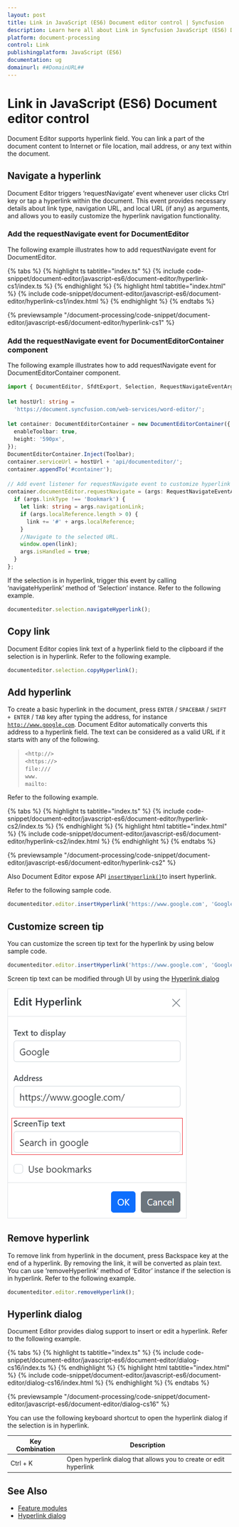 ```yaml
---
layout: post
title: Link in JavaScript (ES6) Document editor control | Syncfusion
description: Learn here all about Link in Syncfusion JavaScript (ES6) Document editor control of Syncfusion Essential JS 2 and more.
platform: document-processing
control: Link 
publishingplatform: JavaScript (ES6)
documentation: ug
domainurl: ##DomainURL##
---
```


# Link in JavaScript (ES6) Document editor control

Document Editor supports hyperlink field. You can link a part of the document content to Internet or file location, mail address, or any text within the document.

## Navigate a hyperlink

Document Editor triggers ‘requestNavigate’ event whenever user clicks Ctrl key or tap a hyperlink within the document. This event provides necessary details about link type, navigation URL, and local URL (if any) as arguments, and allows you to easily customize the hyperlink navigation functionality.

### Add the requestNavigate event for DocumentEditor

The following example illustrates how to add requestNavigate event for DocumentEditor.

 

 {% tabs %}
{% highlight ts tabtitle="index.ts" %}
{% include code-snippet/document-editor/javascript-es6/document-editor/hyperlink-cs1/index.ts %}
{% endhighlight %}
{% highlight html tabtitle="index.html" %}
{% include code-snippet/document-editor/javascript-es6/document-editor/hyperlink-cs1/index.html %}
{% endhighlight %}
{% endtabs %}
        
{% previewsample "/document-processing/code-snippet/document-editor/javascript-es6/document-editor/hyperlink-cs1" %}

### Add the requestNavigate event for DocumentEditorContainer component

The following example illustrates how to add requestNavigate event for DocumentEditorContainer component.

```ts
import { DocumentEditor, SfdtExport, Selection, RequestNavigateEventArgs } from '@syncfusion/ej2-documenteditor';

let hostUrl: string =
  'https://document.syncfusion.com/web-services/word-editor/';

let container: DocumentEditorContainer = new DocumentEditorContainer({
  enableToolbar: true,
  height: '590px',
});
DocumentEditorContainer.Inject(Toolbar);
container.serviceUrl = hostUrl + 'api/documenteditor/';
container.appendTo('#container');

// Add event listener for requestNavigate event to customize hyperlink navigation functionality
container.documentEditor.requestNavigate = (args: RequestNavigateEventArgs) => {
  if (args.linkType !== 'Bookmark') {
    let link: string = args.navigationLink;
    if (args.localReference.length > 0) {
      link += '#' + args.localReference;
    }
    //Navigate to the selected URL.
    window.open(link);
    args.isHandled = true;
  }
};
```

If the selection is in hyperlink, trigger this event by calling ‘navigateHyperlink’ method of ‘Selection’ instance. Refer to the following example.

```ts
documenteditor.selection.navigateHyperlink();
```

## Copy link

Document Editor copies link text of a hyperlink field to the clipboard if the selection is in hyperlink. Refer to the following example.

```ts
documenteditor.selection.copyHyperlink();
```

## Add hyperlink

To create a basic hyperlink in the document, press `ENTER` / `SPACEBAR` / `SHIFT + ENTER` / `TAB` key after typing the address, for instance [`http://www.google.com`](http://www.google.com). Document Editor automatically converts this address to a hyperlink field. The text can be considered as a valid URL if it starts with any of the following.

> `<http://>`<br>
> `<https://>`<br>
> `file:///`<br>
> `www.`<br>
> `mailto:`<br>

Refer to the following example.

 

 {% tabs %}
{% highlight ts tabtitle="index.ts" %}
{% include code-snippet/document-editor/javascript-es6/document-editor/hyperlink-cs2/index.ts %}
{% endhighlight %}
{% highlight html tabtitle="index.html" %}
{% include code-snippet/document-editor/javascript-es6/document-editor/hyperlink-cs2/index.html %}
{% endhighlight %}
{% endtabs %}
        
{% previewsample "/document-processing/code-snippet/document-editor/javascript-es6/document-editor/hyperlink-cs2" %}

Also Document Editor expose API [`insertHyperlink()`](https://ej2.syncfusion.com/documentation/api/document-editor/editor#inserthyperlink)to insert hyperlink.

Refer to the following sample code.

```ts
documenteditor.editor.insertHyperlink('https://www.google.com', 'Google');
```

## Customize screen tip

You can customize the screen tip text for the hyperlink by using below sample code.

```ts
documenteditor.editor.insertHyperlink('https://www.google.com', 'Google', '<<Screen tip text>>');
```

Screen tip text can be modified through UI by using the [Hyperlink dialog](./dialog#hyperlink-dialog)

![Add or modify the screen tip text for hyperlinks in a Word document.](images/screentip.png)

## Remove hyperlink

To remove link from hyperlink in the document, press Backspace key at the end of a hyperlink. By removing the link, it will be converted as plain text. You can use ‘removeHyperlink’ method of ‘Editor’ instance if the selection is in hyperlink. Refer to the following example.

```ts
documenteditor.editor.removeHyperlink();
```

## Hyperlink dialog

Document Editor provides dialog support to insert or edit a hyperlink. Refer to the following example.

 

 {% tabs %}
{% highlight ts tabtitle="index.ts" %}
{% include code-snippet/document-editor/javascript-es6/document-editor/dialog-cs16/index.ts %}
{% endhighlight %}
{% highlight html tabtitle="index.html" %}
{% include code-snippet/document-editor/javascript-es6/document-editor/dialog-cs16/index.html %}
{% endhighlight %}
{% endtabs %}
        
{% previewsample "/document-processing/code-snippet/document-editor/javascript-es6/document-editor/dialog-cs16" %}

You can use the following keyboard shortcut to open the hyperlink dialog if the selection is in hyperlink.

| Key Combination | Description |
|-----------------|-------------|
|Ctrl + K | Open hyperlink dialog that allows you to create or edit hyperlink|

## See Also

* [Feature modules](./feature-module)
* [Hyperlink dialog](./dialog#hyperlink-dialog)
